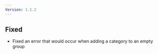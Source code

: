 ```yaml
---
Version: 1.1.2
---
```


## Fixed

- Fixed an error that would occur when adding a category to an empty group
